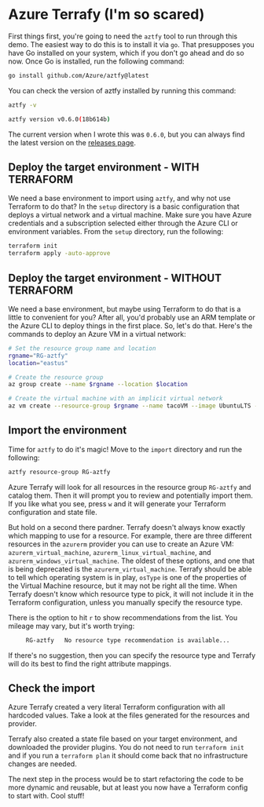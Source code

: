 # Azure Terrafy (I'm so scared)

First things first, you're going to need the `aztfy` tool to run through this demo. The easiest way to do this is to install it via `go`. That presupposes you have Go installed on your system, which if you don't go ahead and do so now. Once Go is installed, run the following command:

```bash
go install github.com/Azure/aztfy@latest
```

You can check the version of aztfy installed by running this command:

```bash
aztfy -v
```

```bash
aztfy version v0.6.0(18b614b)
```

The current version when I wrote this was `0.6.0`, but you can always find the latest version on the [releases page](https://github.com/Azure/aztfy/releases).

## Deploy the target environment - WITH TERRAFORM

We need a base environment to import using `aztfy`, and why not use Terraform to do that? In the `setup` directory is a basic configuration that deploys a virtual network and a virtual machine. Make sure you have Azure credentials and a subscription selected either through the Azure CLI or environment variables. From the `setup` directory, run the following:

```bash
terraform init
terraform apply -auto-approve
```

## Deploy the target environment - WITHOUT TERRAFORM

We need a base environment, but maybe using Terraform to do that is a little to convenient for you? After all, you'd probably use an ARM template or the Azure CLI to deploy things in the first place. So, let's do that. Here's the commands to deploy an Azure VM in a virtual network:

```bash
# Set the resource group name and location
rgname="RG-aztfy"
location="eastus"

# Create the resource group
az group create --name $rgname --location $location

# Create the virtual machine with an implicit virtual network
az vm create --resource-group $rgname --name tacoVM --image UbuntuLTS --admin-username tacoadmin --generate-ssh-keys
```

## Import the environment

Time for `aztfy` to do it's magic! Move to the `import` directory and run the following:

```bash
aztfy resource-group RG-aztfy
```

Azure Terrafy will look for all resources in the resource group `RG-aztfy` and catalog them. Then it will prompt you to review and potentially import them. If you like what you see, press `w` and it will generate your Terraform configuration and state file.

But hold on a second there pardner. Terrafy doesn't always know exactly which mapping to use for a resource. For example, there are three different resources in the `azurerm` provider you can use to create an Azure VM: `azurerm_virtual_machine`, `azurerm_linux_virtual_machine`, and `azurerm_windows_virtual_machine`. The oldest of these options, and one that is being deprecated is the `azurerm_virtual_machine`. Terrafy should be able to tell which operating system is in play, `osType` is one of the properties of the Virtual Machine resource, but it may not be right all the time. When Terrafy doesn't know which resource type to pick, it will not include it in the Terraform configuration, unless you manually specify the resource type.

There is the option to hit `r` to show recommendations from the list. You mileage may vary, but it's worth trying:

```bash
     RG-aztfy   No resource type recommendation is available...
```

If there's no suggestion, then you can specify the resource type and Terrafy will do its best to find the right attribute mappings.

## Check the import

Azure Terrafy created a very literal Terraform configuration with all hardcoded values. Take a look at the files generated for the resources and provider.

Terrafy also created a state file based on your target environment, and downloaded the provider plugins. You do not need to run `terraform init` and if you run a `terraform plan` it should come back that no infrastructure changes are needed.

The next step in the process would be to start refactoring the code to be more dynamic and reusable, but at least you now have a Terraform config to start with. Cool stuff!
